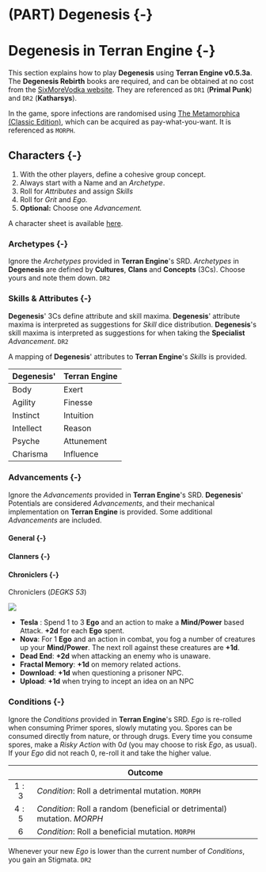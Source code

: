 # (PART) Degenesis {-}

# Degenesis in Terran Engine {-}

This section explains how to play **Degenesis** using **Terran Engine v0.5.3a**.
The **Degenesis Rebirth** books are required, and can be obtained at no cost from the [SixMoreVodka website](https://degenesis.com/downloads/books/degenesis-rebirth-edition).
They are referenced as `DR1` (**Primal Punk**) and `DR2` (**Katharsys**).

In the game, spore infections are randomised using [The Metamorphica (Classic Edition)](https://www.drivethrurpg.com/pt/product/115703/The-Metamorphica-Classic-Edition), which can be acquired as pay-what-you-want.
It is referenced as `MORPH`.

## Characters {-}

1. With the other players, define a cohesive group concept.
2. Always start with a Name and an *Archetype*.
3. Roll for *Attributes* and assign *Skills*
4. Roll for *Grit* and *Ego.*
5. **Optional:** Choose one *Advancement.*

A character sheet is available [here](assets/TerranSheet.pdf).

### Archetypes {-}

Ignore the *Archetypes* provided in **Terran Engine**'s SRD.
*Archetypes* in **Degenesis** are defined by **Cultures**, **Clans** and **Concepts** (3Cs).
Choose yours and note them down.
`DR2 `

### Skills & Attributes {-}

**Degenesis**' 3Cs define attribute and skill maxima.
**Degenesis**' attribute maxima is interpreted as suggestions for *Skill* dice distribution.
**Degenesis**'s skill maxima is interpreted as suggestions for when taking the **Specialist** *Advancement*.
`DR2`

A mapping of **Degenesis**' attributes to **Terran Engine**'s *Skills* is provided.

| Degenesis' | Terran Engine |
| ---------- | ------------- |
| Body       | Exert         |
| Agility    | Finesse       |
| Instinct   | Intuition     |
| Intellect  | Reason        |
| Psyche     | Attunement    |
| Charisma   | Influence     |
### Advancements  {-}

Ignore the *Advancements* provided in **Terran Engine**'s SRD.
**Degenesis**' Potentials are considered *Advancements*, and their mechanical implementation on **Terran Engine** is provided.
Some additional *Advancements* are included.

#### General {-}


#### Clanners {-}


#### Chroniclers {-}

Chroniclers (*DEGKS 53*)

![](https://i.imgur.com/5PiOTYa.png)

- **Tesla** : Spend 1 to 3 **Ego** and an action to make a **Mind/Power** based Attack. **+2d** for each **Ego** spent.
- **Nova**: For 1 **Ego** and an action in combat, you fog a number of creatures up your **Mind/Power**. The next roll against these creatures are **+1d**.
- **Dead End**: **+2d** when attacking an enemy who is unaware.
- **Fractal Memory**: **+1d** on memory related actions.
- **Download**: **+1d** when questioning a prisoner NPC.
- **Upload**: **+1d** when trying to incept an idea on an NPC


### Conditions {-}

Ignore the *Conditions* provided in **Terran Engine**'s SRD.
*Ego* is re-rolled when consuming Primer spores, slowly mutating you.
Spores can be consumed directly from nature, or through drugs.
Every time you consume spores, make a *Risky Action* with $0d$ (you may choose to risk *Ego*, as usual).
If your *Ego* did not reach $0$, re-roll it and take the higher value.

|       | Outcome                                                                  |
| :---: | ------------------------------------------------------------------------ |
| $1:3$ | *Condition*: Roll a detrimental mutation. `MORPH`                        |
| $4:5$ | *Condition*: Roll a random (beneficial or detrimental) mutation. *MORPH* |
|  $6$  | *Condition*: Roll a beneficial mutation. `MORPH`                         |

Whenever your new *Ego* is lower than the current number of *Conditions*, you gain an Stigmata.
`DR2`



